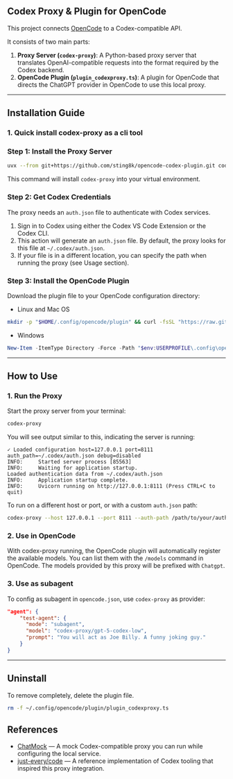 ## Codex Proxy & Plugin for OpenCode

This project connects [OpenCode](https://github.com/sst/opencode) to a Codex-compatible API.

It consists of two main parts:
1.  **Proxy Server (`codex-proxy`)**: A Python-based proxy server that translates OpenAI-compatible requests into the format required by the Codex backend.
2.  **OpenCode Plugin (`plugin_codexproxy.ts`)**: A plugin for OpenCode that directs the ChatGPT provider in OpenCode to use this local proxy.

---

## Installation Guide

### 1. Quick install codex-proxy as a cli tool
### Step 1: Install the Proxy Server

```bash
uvx --from git+https://github.com/sting8k/opencode-codex-plugin.git codex-proxy
```
This command will install `codex-proxy` into your virtual environment.

### Step 2: Get Codex Credentials

The proxy needs an `auth.json` file to authenticate with Codex services.

1.  Sign in to Codex using either the Codex VS Code Extension or the Codex CLI.
2.  This action will generate an `auth.json` file. By default, the proxy looks for this file at `~/.codex/auth.json`.
3.  If your file is in a different location, you can specify the path when running the proxy (see Usage section).

### Step 3: Install the OpenCode Plugin

Download the plugin file to your OpenCode configuration directory:

* Linux and Mac OS
```bash
mkdir -p "$HOME/.config/opencode/plugin" && curl -fsSL "https://raw.githubusercontent.com/sting8k/opencode-codex-plugin/master/plugin_codexproxy.ts" -o "$HOME/.config/opencode/plugin/plugin_codexproxy.ts"
```

* Windows
```powershell
New-Item -ItemType Directory -Force -Path "$env:USERPROFILE\.config\opencode\plugin" > $null; Invoke-WebRequest 'https://raw.githubusercontent.com/sting8k/opencode-codex-plugin/master/plugin_codexproxy.ts' -OutFile "$env:USERPROFILE\.config\opencode\plugin\plugin_codexproxy.ts"
```

---

## How to Use

### 1. Run the Proxy

Start the proxy server from your terminal:
```bash
codex-proxy
```

You will see output similar to this, indicating the server is running:
```
✓ Loaded configuration host=127.0.0.1 port=8111 auth_path=~/.codex/auth.json debug=disabled
INFO:     Started server process [85563]
INFO:     Waiting for application startup.
Loaded authentication data from ~/.codex/auth.json
INFO:     Application startup complete.
INFO:     Uvicorn running on http://127.0.0.1:8111 (Press CTRL+C to quit)
```

To run on a different host or port, or with a custom `auth.json` path:
```bash
codex-proxy --host 127.0.0.1 --port 8111 --auth-path /path/to/your/auth.json
```

### 2. Use in OpenCode

With codex-proxy running, the OpenCode plugin will automatically register the available models. You can list them with the `/models` command in OpenCode. The models provided by this proxy will be prefixed with `Chatgpt`.

### 3. Use as subagent

To config as subagent in `opencode.json`, use `codex-proxy` as provider:
```json
"agent": {
    "test-agent": {
      "mode": "subagent",
      "model": "codex-proxy/gpt-5-codex-low",
      "prompt": "You will act as Joe Billy. A funny joking guy."
    }
}
```

---

## Uninstall

To remove completely, delete the plugin file.

```bash
rm -f ~/.config/opencode/plugin/plugin_codexproxy.ts
```

## References

- [ChatMock](https://github.com/RayBytes/ChatMock) — A mock Codex-compatible proxy you can run while configuring the local service.
- [just-every/code](https://github.com/just-every/code) — A reference implementation of Codex tooling that inspired this proxy integration.